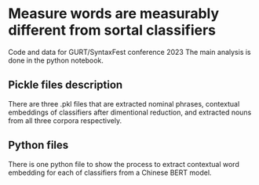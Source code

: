 # Measure words are measurably different from sortal classifiers
Code and data for GURT/SyntaxFest conference 2023
The main analysis is done in the python notebook.

## Pickle files description
There are three .pkl files that are extracted nominal phrases, contextual embeddings of classifiers after dimentional reduction, and extracted nouns from all three corpora respectively.

## Python files
There is one python file to show the process to extract contextual word embedding for each of classifiers from a Chinese BERT model.

